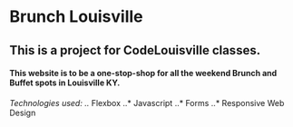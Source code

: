 # Brunch Louisville
## This is a project for CodeLouisville classes.
#### This website is to be a one-stop-shop for all the weekend Brunch and Buffet spots in Louisville KY.

*Technologies used:
    ..* Flexbox
    ..* Javascript
    ..* Forms
    ..* Responsive Web Design
